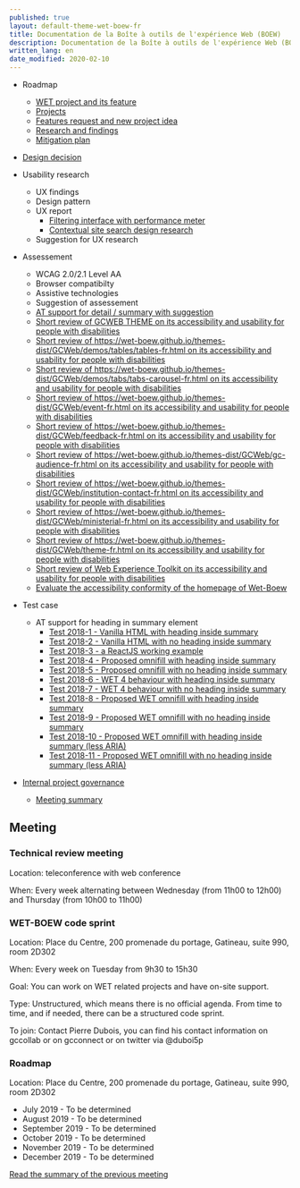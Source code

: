 ```yaml
---
published: true
layout: default-theme-wet-boew-fr
title: Documentation de la Boîte à outils de l'expérience Web (BOEW)
description: Documentation de la Boîte à outils de l'expérience Web (BOEW)
written_lang: en
date_modified: 2020-02-10
---
```


* Roadmap
	* [WET project and its feature](roadmap-fr.html)
	* [Projects](projects-fr.html)
	* [Features request and new project idea](projects-fr.html#featurerequest)
	* [Research and findings](research-fr.html)
	* [Mitigation plan](mitigation-fr.html)
* [Design decision](decision/index-fr.html)
* Usability research
	* UX findings
	* Design pattern
	* UX report
		* [Filtering interface with performance meter](research/2018-20-ux.html)
		* [Contextual site search design research](research/2018-21-ux.html)
	* Suggestion for UX research
* Assessement
	* WCAG 2.0/2.1 Level AA
	* Browser compatibilty
	* Assistive technologies
	* Suggestion of assessement
	* [AT support for detail / summary with suggestion](assessment/2018-1.html)
	* [Short review of GCWEB THEME on its accessibility and usability for people with disabilities](research/2020-22-a11y-content-inst-service-performance.html)
	* [Short review of https://wet-boew.github.io/themes-dist/GCWeb/demos/tables/tables-fr.html on its accessibility and usability for people with disabilities](research/2020-23-a11y-tables.html)
	* [Short review of https://wet-boew.github.io/themes-dist/GCWeb/demos/tabs/tabs-carousel-fr.html on its accessibility and usability for people with disabilities](research/2020-24-a11y-tabs-carousel.html)
	* [Short review of https://wet-boew.github.io/themes-dist/GCWeb/event-fr.html on its accessibility and usability for people with disabilities](research/2020-25-a11y-event.html)
	* [Short review of https://wet-boew.github.io/themes-dist/GCWeb/feedback-fr.html on its accessibility and usability for people with disabilities](research/2020-26-a11y-feddback.html)
	* [Short review of https://wet-boew.github.io/themes-dist/GCWeb/gc-audience-fr.html on its accessibility and usability for people with disabilities](research/2020-27-a11y-audience.html)
	* [Short review of https://wet-boew.github.io/themes-dist/GCWeb/institution-contact-fr.html on its accessibility and usability for people with disabilities](research/2020-28-a11y-institution-contact.html)
	* [Short review of https://wet-boew.github.io/themes-dist/GCWeb/ministerial-fr.html on its accessibility and usability for people with disabilities](research/2020-29-a11y-ministerial.html)
	* [Short review of https://wet-boew.github.io/themes-dist/GCWeb/theme-fr.html on its accessibility and usability for people with disabilities](research/2020-30-a11y-theme.html)
	* [Short review of Web Experience Toolkit on its accessibility and usability for people with disabilities](research/2020-31-a11y-topic-page.html)
	* [Evaluate the accessibility conformity of the homepage of Wet-Boew](research/2020-35-a11y-wet-boew.html)

* Test case
	* AT support for heading in summary element
		* [Test 2018-1 - Vanilla HTML with heading inside summary](testcase/2018-1.html)
		* [Test 2018-2 - Vanilla HTML with no heading inside summary](testcase/2018-2.html)
		* [Test 2018-3 - a ReactJS working example](testcase/2018-3.html)
		* [Test 2018-4 - Proposed omnifill with heading inside summary](testcase/2018-4.html)
		* [Test 2018-5 - Proposed omnifill with no heading inside summary](testcase/2018-5.html)
		* [Test 2018-6 - WET 4 behaviour with heading inside summary](testcase/2018-6.html)
		* [Test 2018-7 - WET 4 behaviour with no heading inside summary](testcase/2018-7.html)
		* [Test 2018-8 - Proposed WET omnifill with heading inside summary](../testcase/2018-8.html)
		* [Test 2018-9 - Proposed WET omnifill with no heading inside summary](../testcase/2018-9.html)
		* [Test 2018-10 - Proposed WET omnifill with heading inside summary (less ARIA)](../testcase/2018-10.html)
		* [Test 2018-11 - Proposed WET omnifill with no heading inside summary (less ARIA)](../testcase/2018-11.html)

* [Internal project governance](governance/index-en.html)
	* [Meeting summary](governance/meeting.html)

## Meeting

### Technical review meeting
Location: teleconference with web conference

When: Every week alternating between Wednesday (from 11h00 to 12h00) and Thursday (from 10h00 to 11h00)

### WET-BOEW code sprint
Location: Place du Centre, 200 promenade du portage, Gatineau, suite 990, room 2D302

When: Every week on Tuesday from 9h30 to 15h30

Goal: You can work on WET related projects and have on-site support.

Type: Unstructured, which means there is no official agenda. From time to time, and if needed, there can be a structured code sprint.

To join: Contact Pierre Dubois, you can find his contact information on gccollab or on gcconnect or on twitter via @duboi5p

### Roadmap
Location: Place du Centre, 200 promenade du portage, Gatineau, suite 990, room 2D302

* July 2019 - To be determined
* August 2019  - To be determined
* September 2019  - To be determined
* October 2019  - To be determined
* November 2019  - To be determined
* December 2019  - To be determined

[Read the summary of the previous meeting](governance/meeting.html)
